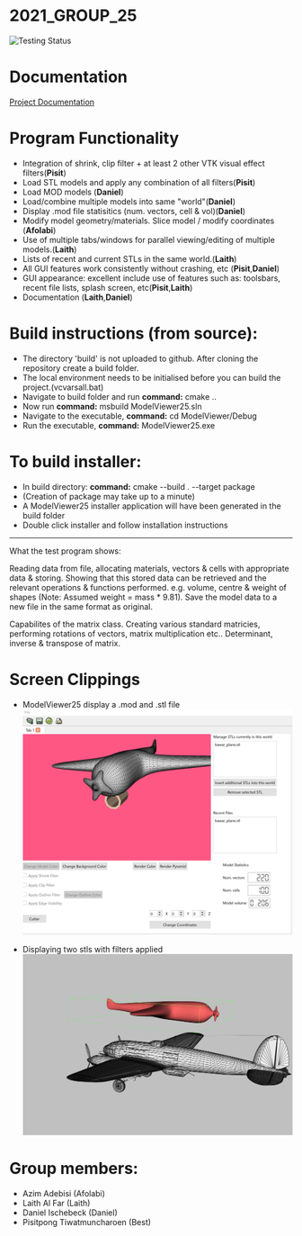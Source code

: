 # 2021_GROUP_25

![Testing Status](https://github.com/Daniel-Ischebeck/2021_GROUP_25/actions/workflows/cmake-test.yml/badge.svg)


# Documentation
[Project Documentation](https://daniel-ischebeck.github.io/2021_GROUP_25/)


# Program Functionality

- Integration of shrink, clip filter + at least 2 other VTK visual effect filters(**Pisit**)			
- Load STL models and apply any combination of all filters(**Pisit**)					
- Load MOD models (**Daniel**)						
- Load/combine multiple models into same "world"(**Daniel**)						
- Display .mod file statisitics (num. vectors, cell & vol)(**Daniel**)					
- Modify model geometry/materials. Slice model / modify coordinates	(**Afolabi**)		
- Use of multiple tabs/windows for parallel viewing/editing of multiple models.(**Laith**)
- Lists of recent and current STLs in the same world.(**Laith**)					
- All GUI features work consistently without crashing, etc (**Pisit**,**Daniel**)		
- GUI appearance: excellent include use of features such as: toolsbars, recent file lists, splash screen, etc(**Pisit**,**Laith**)	
- Documentation (**Laith**,**Daniel**)					




# Build instructions (from source):

* The directory 'build' is not uploaded to github. After cloning the repository create a build folder.
* The local environment needs to be initialised before you can build the project.(vcvarsall.bat)
* Navigate to build folder and run **command:** cmake ..
* Now run **command:** msbuild ModelViewer25.sln
* Navigate to the executable, **command:** cd ModelViewer/Debug
* Run the executable, **command:** ModelViewer25.exe


# To build installer:
* In build directory: **command:** cmake --build . --target package
* (Creation of package may take up to a minute)
* A ModelViewer25 installer application will have been generated in the build folder
* Double click installer and follow installation instructions

-------------------------------------------------------------------------------------------
What the test program shows:

Reading data from file, allocating materials, vectors & cells with appropriate data & storing.
Showing that this stored data can be retrieved and the relevant operations & functions performed.
e.g. volume, centre & weight of shapes (Note: Assumed weight = mass * 9.81).
Save the model data to a new file in the same format as original.

Capabilites of the matrix class.
Creating various standard matricies, performing rotations of vectors, matrix multiplication etc..
Determinant, inverse & transpose of matrix.


# Screen Clippings
  * ModelViewer25 display a .mod and .stl file
![alt text](https://github.com/Daniel-Ischebeck/2021_GROUP_25/blob/main/ModelViewer/images/mod_and_stl.png "ModelViewer25 display a .mod and .stl file")

  * Displaying two stls with filters applied
![alt text](https://github.com/Daniel-Ischebeck/2021_GROUP_25/blob/main/ModelViewer/images/two_planes.png "Displaying two stls with filters applied")



# Group members:
  * Azim Adebisi  (Afolabi)
  * Laith Al Far  (Laith)
  * Daniel Ischebeck (Daniel)
  * Pisitpong Tiwatmuncharoen (Best)